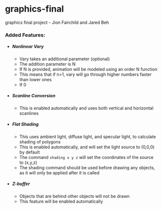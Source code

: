 # graphics-final
graphics final project - Jion Fairchild and Jared Beh

<h3>Added Features:</h3>
<ul>
  <li><h5>Nonlinear Vary</h5></li>
    <ul><li>Vary takes an additional parameter (optional)</li>
    	<li>The addition parameter is N</li>
	<li>If N is provided, animation will be modeled using an order N function</li>
	<li>This means that if n>1, vary will go through higher numbers faster than lower ones</li>
	<li>If 0<n<1, vary will go through lower numbers faster than higher numbers</li>
    </ul>
  <li><h5> Scanline Conversion</h5></li>
    <ul><li>This is enabled automatically and uses both vertical and horizontal scanlines</li>
    </ul>
  <li><h5> Flat Shading </h5></li>
      <ul><li>This uses ambient light, diffuse light, and specular light, to calculate shading of polygons</li>
          <li>This is enabled automatically, and will set the light source to (0,0,0) by default</li>
	  <li>The command <code>shading x y z</code> will set the coordinates of the source to (x,y,z)</li>
	  <li>The shading command should be used before drawing any objects, as it will only be applied after it is called</li>
      </ul>
  <li><h5> Z-buffer </h5></li>
      <ul><li> Objects that are behind other objects will not be drawn </li>
          <li> This feature will be enabled automatically </li>
      </ul>
</ul>